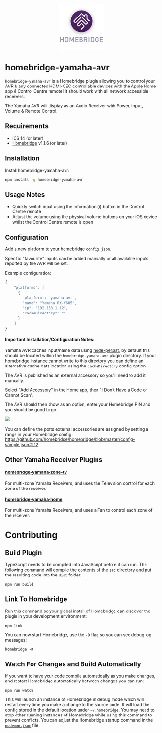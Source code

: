 <p align="center">

<img src="https://github.com/homebridge/branding/raw/master/logos/homebridge-wordmark-logo-vertical.png" width="150">

</p>

# homebridge-yamaha-avr

`homebridge-yamaha-avr` is a Homebridge plugin allowing you to control your AVR & any connected HDMI-CEC controllable devices with the Apple Home app & Control Centre remote! It should work with all network accessible receivers.

The Yamaha AVR will display as an Audio Receiver with Power, Input, Volume & Remote Control.

## Requirements

- iOS 14 (or later)
- [Homebridge](https://homebridge.io/) v1.1.6 (or later)

## Installation

Install homebridge-yamaha-avr:

```sh
npm install -g homebridge-yamaha-avr
```

## Usage Notes

- Quickly switch input using the information (i) button in the Control Centre remote
- Adjust the volume using the physical volume buttons on your iOS device whilst the Control Centre remote is open

## Configuration

Add a new platform to your homebridge `config.json`.

Specific "favourite" inputs can be added manually or all available inputs reported by the AVR will be set.

Example configuration:

```js
{
    "platforms": [
      {
        "platform": "yamaha-avr",
        "name": "Yamaha RX-V685",
        "ip": "192.168.1.12",
        "cacheDirectory": ""
      }
    ]
}
```

#### Important Installation/Configuration Notes:

Yamaha AVR caches input/name data using [node-persist](https://github.com/simonlast/node-persist), by default this should be located within the `homebridge-yamaha-avr` plugin directory. If your homebridge instance cannot write to this directory you can define an alternative cache data location using the `cacheDirectory` config option

The AVR is published as an external accessory so you'll need to add it manually.

Select "Add Accessory" in the Home app, then "I Don't Have a Code or Cannot Scan".

The AVR should then show as an option, enter your Homebridge PIN and you should be good to go.

<img src="https://user-images.githubusercontent.com/1072488/95639584-78824280-0af5-11eb-94cf-c6a8dd9793f4.png" width="320" />

You can define the ports external accessories are assigned by setting a range in your Homebridge config:
https://github.com/homebridge/homebridge/blob/master/config-sample.json#L12

## Other Yamaha Receiver Plugins

#### [homebridge-yamaha-zone-tv](https://github.com/NorthernMan54/homebridge-yamaha-zone-tv)

For multi-zone Yamaha Receivers, and uses the Television control for each zone of the receiver.

#### [homebridge-yamaha-home](https://github.com/NorthernMan54/homebridge-yamaha-home)

For multi-zone Yamaha Receivers, and uses a Fan to control each zone of the receiver.

# Contributing

## Build Plugin

TypeScript needs to be compiled into JavaScript before it can run. The following command will compile the contents of the [`src`](./src) directory and put the resulting code into the `dist` folder.

```
npm run build
```

## Link To Homebridge

Run this command so your global install of Homebridge can discover the plugin in your development environment:

```
npm link
```

You can now start Homebridge, use the `-D` flag so you can see debug log messages:

```
homebridge -D
```

## Watch For Changes and Build Automatically

If you want to have your code compile automatically as you make changes, and restart Homebridge automatically between changes you can run:

```
npm run watch
```

This will launch an instance of Homebridge in debug mode which will restart every time you make a change to the source code. It will load the config stored in the default location under `~/.homebridge`. You may need to stop other running instances of Homebridge while using this command to prevent conflicts. You can adjust the Homebridge startup command in the [`nodemon.json`](./nodemon.json) file.

